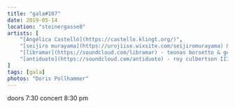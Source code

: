 ```yaml
---
title: "gala#107"
date: 2019-05-14
location: "steinergasse8"
artists: [
    "[Angélica Castelló](https://castello.klingt.org/)",
    "[seijiro murayama](https://urojiise.wixsite.com/seijiromurayama) & [axel dörner](http://www.axeldoerner.org/)",
    "[libramar](https://soundcloud.com/libramar) - teonas borsetto & georg wissa",
    "[antiduoto](https://soundcloud.com/antiduoto) - roy culbertson III & lucas henao serna"
]
tags: [gala]
photos: "Doris Pollhammer"
---
```

doors 7:30 concert 8:30 pm

